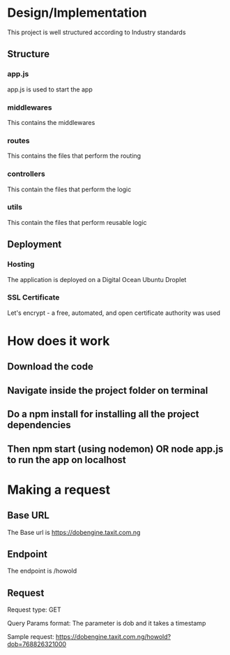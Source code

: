 # Design/Implementation
This project is well structured according to Industry standards

## Structure

### app.js
app.js is used to start the app

### middlewares
This contains the middlewares

### routes
This contains the files that perform the routing

### controllers
This contain the files that perform the logic

### utils
This contain the files that perform reusable logic


## Deployment

### Hosting
The application is deployed on a Digital Ocean Ubuntu Droplet

### SSL Certificate
Let's encrypt - a free, automated, and open certificate authority was used


# How does it work
 ## Download the code
 ## Navigate inside the project folder on terminal
 ## Do a npm install for installing all the project dependencies
 ## Then npm start (using nodemon) OR node app.js to run the app on localhost

 # Making a request

 ## Base URL
 The Base url is https://dobengine.taxit.com.ng

 ## Endpoint
 The endpoint is /howold

 ## Request
 Request type: GET

 Query Params format: The parameter is dob and it takes a timestamp

 Sample request: https://dobengine.taxit.com.ng/howold?dob=768826321000

  